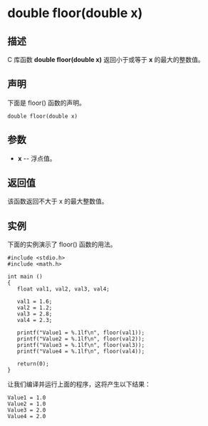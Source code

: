 # double floor(double x)

## 描述

C 库函数 **double floor(double x)** 返回小于或等于 **x** 的最大的整数值。

## 声明

下面是 floor() 函数的声明。

```
double floor(double x)
```

## 参数

- **x** -- 浮点值。

## 返回值

该函数返回不大于 x 的最大整数值。

## 实例

下面的实例演示了 floor() 函数的用法。

```
#include <stdio.h>
#include <math.h>

int main ()
{
   float val1, val2, val3, val4;

   val1 = 1.6;
   val2 = 1.2;
   val3 = 2.8;
   val4 = 2.3;

   printf("Value1 = %.1lf\n", floor(val1));
   printf("Value2 = %.1lf\n", floor(val2));
   printf("Value3 = %.1lf\n", floor(val3));
   printf("Value4 = %.1lf\n", floor(val4));
   
   return(0);
}
```

让我们编译并运行上面的程序，这将产生以下结果：

```
Value1 = 1.0
Value2 = 1.0
Value3 = 2.0
Value4 = 2.0
```